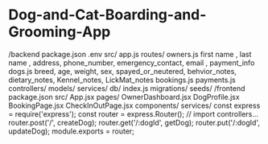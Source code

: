 # Dog-and-Cat-Boarding-and-Grooming-App
/backend
  package.json
  .env
  src/
    app.js
    routes/
      owners.js first name , last name , address, phone_number, emergency_contact, email , payment_info
      dogs.js breed, age, weight, sex, spayed_or_neutered, behvior_notes, dietary_notes, Kennel_notes, LickMat_notes
      bookings.js 
      payments.js
    controllers/
    models/
    services/
    db/
      index.js
      migrations/
      seeds/
/frontend
  package.json
  src/
    App.jsx
    pages/
      OwnerDashboard.jsx
      DogProfile.jsx
      BookingPage.jsx
      CheckInOutPage.jsx
    components/
    services/
    const express = require('express');
const router = express.Router();
// import controllers…
router.post('/', createDog);
router.get('/:dogId', getDog);
router.put('/:dogId', updateDog);
module.exports = router;

